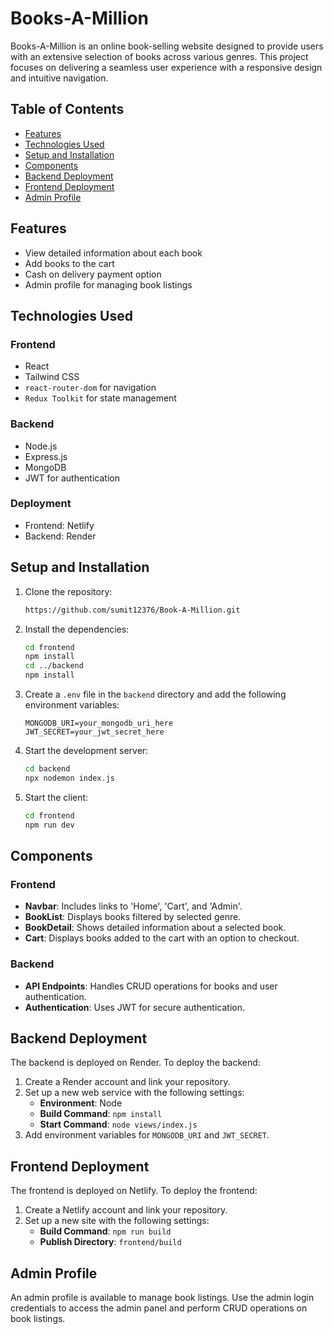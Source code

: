# Books-A-Million

Books-A-Million is an online book-selling website designed to provide users with an extensive selection of books across various genres. This project focuses on delivering a seamless user experience with a responsive design and intuitive navigation.

## Table of Contents

- [Features](#features)
- [Technologies Used](#technologies-used)
- [Setup and Installation](#setup-and-installation)
- [Components](#components)
- [Backend Deployment](#backend-deployment)
- [Frontend Deployment](#frontend-deployment)
- [Admin Profile](#admin-profile)

## Features

- View detailed information about each book
- Add books to the cart
- Cash on delivery payment option
- Admin profile for managing book listings

## Technologies Used

### Frontend
- React
- Tailwind CSS
- `react-router-dom` for navigation
- `Redux Toolkit` for state management

### Backend
- Node.js
- Express.js
- MongoDB
- JWT for authentication

### Deployment
- Frontend: Netlify
- Backend: Render

## Setup and Installation

1. Clone the repository:
    ```bash
   https://github.com/sumit12376/Book-A-Million.git
    ```

2. Install the dependencies:
    ```bash
    cd frontend
    npm install
    cd ../backend
    npm install
    ```

3. Create a `.env` file in the `backend` directory and add the following environment variables:
    ```plaintext
    MONGODB_URI=your_mongodb_uri_here
    JWT_SECRET=your_jwt_secret_here
    ```

4. Start the development server:
    ```bash
    cd backend
    npx nodemon index.js
    ```

5. Start the client:
    ```bash
    cd frontend
    npm run dev
    ```

## Components

### Frontend
- **Navbar**: Includes links to 'Home', 'Cart', and 'Admin'.
- **BookList**: Displays books filtered by selected genre.
- **BookDetail**: Shows detailed information about a selected book.
- **Cart**: Displays books added to the cart with an option to checkout.

### Backend
- **API Endpoints**: Handles CRUD operations for books and user authentication.
- **Authentication**: Uses JWT for secure authentication.

## Backend Deployment

The backend is deployed on Render. To deploy the backend:

1. Create a Render account and link your repository.
2. Set up a new web service with the following settings:
    - **Environment**: Node
    - **Build Command**: `npm install`
    - **Start Command**: `node views/index.js`
3. Add environment variables for `MONGODB_URI` and `JWT_SECRET`.

## Frontend Deployment

The frontend is deployed on Netlify. To deploy the frontend:

1. Create a Netlify account and link your repository.
2. Set up a new site with the following settings:
    - **Build Command**: `npm run build`
    - **Publish Directory**: `frontend/build`

## Admin Profile

An admin profile is available to manage book listings. Use the admin login credentials to access the admin panel and perform CRUD operations on book listings.
